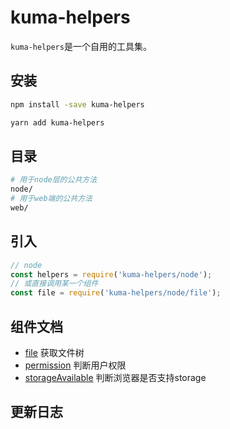 # kuma-helpers

``kuma-helpers``是一个自用的工具集。

## 安装

```bash
npm install -save kuma-helpers
```

```bash
yarn add kuma-helpers
```

## 目录

```bash
# 用于node层的公共方法
node/
# 用于web端的公共方法
web/
```

## 引入

```javascript
// node
const helpers = require('kuma-helpers/node');
// 或直接调用某一个组件
const file = require('kuma-helpers/node/file');
```

## 组件文档

- [file](doc/file.md) 获取文件树
- [permission](doc/permission.md) 判断用户权限
- [storageAvailable](doc/storageAvailable.md) 判断浏览器是否支持storage

## 更新日志
